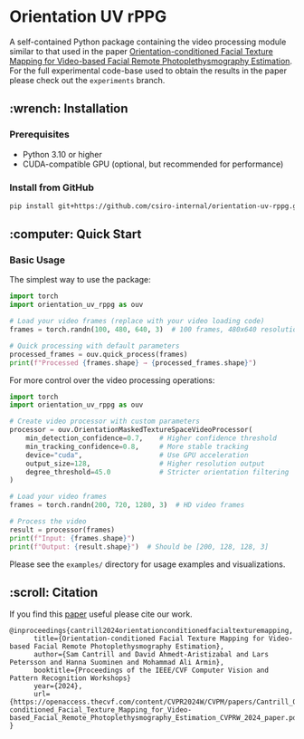 <h1>Orientation UV rPPG</h1>

A self-contained Python package containing the video processing module similar to that used in the paper <a href="https://samcantrill.github.io/orientation-uv-rppg/">Orientation-conditioned Facial Texture Mapping for Video-based Facial Remote Photoplethysmography Estimation</a>. For the full experimental code-base used to obtain the results in the paper please check out the `experiments` branch.


<h2>:wrench: Installation</h2>

<h3>Prerequisites</h3>

<ul>
    <li>Python 3.10 or higher</lu>
    <li>CUDA-compatible GPU (optional, but recommended for performance)
</ul>


<h3>Install from GitHub</h3>

```Bash
pip install git+https://github.com/csiro-internal/orientation-uv-rppg.git@package
```


<h2>:computer: Quick Start</h2>

<h3>Basic Usage</h3>

The simplest way to use the package:
```Python
import torch
import orientation_uv_rppg as ouv

# Load your video frames (replace with your video loading code)
frames = torch.randn(100, 480, 640, 3)  # 100 frames, 480x640 resolution, RGB

# Quick processing with default parameters
processed_frames = ouv.quick_process(frames)
print(f"Processed {frames.shape} → {processed_frames.shape}")
```

For more control over the video processing operations:
```Python
import torch
import orientation_uv_rppg as ouv

# Create video processor with custom parameters
processor = ouv.OrientationMaskedTextureSpaceVideoProcessor(
    min_detection_confidence=0.7,    # Higher confidence threshold
    min_tracking_confidence=0.8,     # More stable tracking
    device="cuda",                   # Use GPU acceleration
    output_size=128,                 # Higher resolution output
    degree_threshold=45.0            # Stricter orientation filtering
)

# Load your video frames
frames = torch.randn(200, 720, 1280, 3)  # HD video frames

# Process the video
result = processor(frames)
print(f"Input: {frames.shape}")
print(f"Output: {result.shape}")  # Should be [200, 128, 128, 3]
```

Please see the <code>examples/</code> directory for usage examples and visualizations.


<h2>:scroll: Citation</h2>

If you find this [paper](https://arxiv.org/abs/2404.09378) useful please cite our work.

```
@inproceedings{cantrill2024orientationconditionedfacialtexturemapping,
      title={Orientation-conditioned Facial Texture Mapping for Video-based Facial Remote Photoplethysmography Estimation}, 
      author={Sam Cantrill and David Ahmedt-Aristizabal and Lars Petersson and Hanna Suominen and Mohammad Ali Armin},
      booktitle={Proceedings of the IEEE/CVF Computer Vision and Pattern Recognition Workshops}
      year={2024},
      url={https://openaccess.thecvf.com/content/CVPR2024W/CVPM/papers/Cantrill_Orientation-conditioned_Facial_Texture_Mapping_for_Video-based_Facial_Remote_Photoplethysmography_Estimation_CVPRW_2024_paper.pdf}, 
}
```